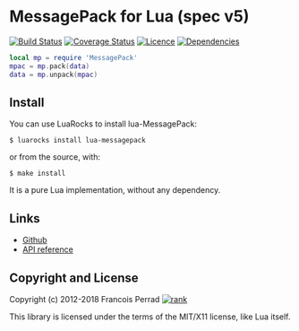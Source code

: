 MessagePack for Lua (spec v5)
=============================

[![Build Status](https://travis-ci.org/fperrad/lua-MessagePack.png?branch=master)](https://travis-ci.org/fperrad/lua-MessagePack)
[![Coverage Status](https://coveralls.io/repos/fperrad/lua-MessagePack/badge.png?branch=master)](https://coveralls.io/r/fperrad/lua-MessagePack?branch=master)
[![Licence](http://img.shields.io/badge/Licence-MIT-brightgreen.svg)](COPYRIGHT)
[![Dependencies](http://img.shields.io/badge/Dependencies-none-brightgreen.svg)](COPYRIGHT)

``` lua
local mp = require 'MessagePack'
mpac = mp.pack(data)
data = mp.unpack(mpac)
```

Install
-------

You can use LuaRocks to install lua-MessagePack:

```
$ luarocks install lua-messagepack
```

or from the source, with:

```
$ make install
```

It is a pure Lua implementation, without any dependency.

Links
-----

* [Github](http://github.com/fperrad/lua-MessagePack/)
* [API reference](http://fperrad.github.io/lua-MessagePack/messagepack/)

Copyright and License
---------------------

Copyright (c) 2012-2018 Francois Perrad [![rank](https://www.openhub.net/accounts/4780/widgets/account_rank.gif)](https://www.openhub.net/accounts/4780)

This library is licensed under the terms of the MIT/X11 license, like Lua itself.
